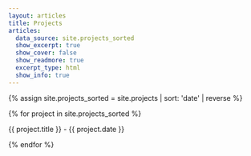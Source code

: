 ```yaml
---
layout: articles
title: Projects
articles:
  data_source: site.projects_sorted
  show_excerpt: true
  show_cover: false
  show_readmore: true
  excerpt_type: html
  show_info: true
---
```


{% assign site.projects_sorted = site.projects | sort: 'date' | reverse %}

<!-- Debugging: Display the sorted projects list -->
{% for project in site.projects_sorted %}
  <p>{{ project.title }} - {{ project.date }}</p>
{% endfor %}
